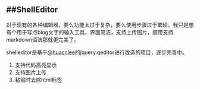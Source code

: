 ##ShellEditor
---
对于现有的各种编辑器，要么功能太过于复杂，要么使用步骤过于繁琐，我只是想有个用于写点blog文字的输入工具，界面简洁，支持上传图片，顺带支持markdown语法那就更完美了。

shelleditor是基于[@huacnlee](https://github.com/huacnlee/jquery.qeditor)的jquery.qeditor进行改造的项目，逐步完善中。

1.	支持代码高亮显示
2.	支持图片上传
3.	粘贴时去除html标签